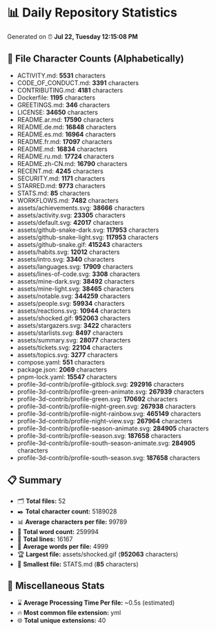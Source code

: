 # 📊 Daily Repository Statistics
Generated on ⏰ **Jul 22, Tuesday 12:15:08 PM**

## 📂 File Character Counts (Alphabetically)
- ACTIVITY.md: **5531** characters
- CODE_OF_CONDUCT.md: **3391** characters
- CONTRIBUTING.md: **4181** characters
- Dockerfile: **1195** characters
- GREETINGS.md: **346** characters
- LICENSE: **34650** characters
- README.ar.md: **17590** characters
- README.de.md: **16848** characters
- README.es.md: **16964** characters
- README.fr.md: **17097** characters
- README.md: **16834** characters
- README.ru.md: **17724** characters
- README.zh-CN.md: **16790** characters
- RECENT.md: **4245** characters
- SECURITY.md: **1171** characters
- STARRED.md: **9773** characters
- STATS.md: **85** characters
- WORKFLOWS.md: **7482** characters
- assets/achievements.svg: **38666** characters
- assets/activity.svg: **23305** characters
- assets/default.svg: **42017** characters
- assets/github-snake-dark.svg: **117953** characters
- assets/github-snake-light.svg: **117953** characters
- assets/github-snake.gif: **415243** characters
- assets/habits.svg: **12012** characters
- assets/intro.svg: **3340** characters
- assets/languages.svg: **17909** characters
- assets/lines-of-code.svg: **3308** characters
- assets/mine-dark.svg: **38492** characters
- assets/mine-light.svg: **38465** characters
- assets/notable.svg: **344259** characters
- assets/people.svg: **59934** characters
- assets/reactions.svg: **10944** characters
- assets/shocked.gif: **952063** characters
- assets/stargazers.svg: **3422** characters
- assets/starlists.svg: **8497** characters
- assets/summary.svg: **28077** characters
- assets/tickets.svg: **22104** characters
- assets/topics.svg: **3277** characters
- compose.yaml: **551** characters
- package.json: **2069** characters
- pnpm-lock.yaml: **15547** characters
- profile-3d-contrib/profile-gitblock.svg: **292916** characters
- profile-3d-contrib/profile-green-animate.svg: **267939** characters
- profile-3d-contrib/profile-green.svg: **170692** characters
- profile-3d-contrib/profile-night-green.svg: **267938** characters
- profile-3d-contrib/profile-night-rainbow.svg: **465149** characters
- profile-3d-contrib/profile-night-view.svg: **267964** characters
- profile-3d-contrib/profile-season-animate.svg: **284905** characters
- profile-3d-contrib/profile-season.svg: **187658** characters
- profile-3d-contrib/profile-south-season-animate.svg: **284905** characters
- profile-3d-contrib/profile-south-season.svg: **187658** characters

## 📋 Summary
- 🗂️ **Total files:** 52
- ✒️ **Total character count:** 5189028
- 📊 **Average characters per file:** 99789
- 📝 **Total word count:** 259994
- 🧾 **Total lines:** 16167
- 📐 **Average words per file:** 4999
- 🏆 **Largest file:** assets/shocked.gif (**952063** characters)
- 🥉 **Smallest file:** STATS.md (**85** characters)

## 🌟 Miscellaneous Stats
- ⌛ **Average Processing Time Per file:** ~0.5s (estimated)
- 🔥 **Most common file extension:** yml
- 🌐 **Total unique extensions:** 40
